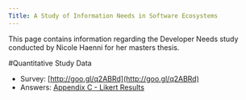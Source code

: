 ```yaml
---
Title: A Study of Information Needs in Software Ecosystems
---
```


This page contains information regarding the Developer Needs study conducted by Nicole Haenni for her masters thesis. 


#Quantitative Study Data

-  Survey: [http://goo.gl/q2ABRd](http://goo.gl/q2ABRd)
-  Answers: [Appendix C - Likert Results](%assets_url%/files/fe/exu06ylmn05brjju2fi2t8gxowtksd/Appendix-C---Likert-Results.pdf)
